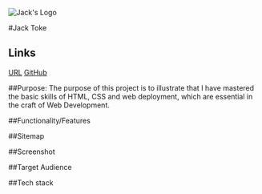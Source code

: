 ![Jack's Logo](https://jackptoke.netlify.com/images/jack-logo-dark.png "Jack Toke's logo")

#Jack Toke
## Links
[URL](https://jackptoke.netlify.com)
[GitHub](https://github.com/jackptoke/portfolio)

##Purpose:
The purpose of this project is to illustrate that I have mastered the basic skills of HTML, CSS and web deployment, which are essential in the craft of Web Development.

##Functionality/Features

##Sitemap

##Screenshot

##Target Audience

##Tech stack


